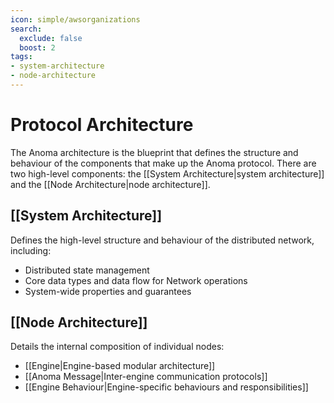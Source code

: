 ```yaml
---
icon: simple/awsorganizations
search:
  exclude: false
  boost: 2
tags:
- system-architecture
- node-architecture
---
```


# Protocol Architecture

The Anoma architecture is the blueprint that defines the structure and behaviour
of the components that make up the Anoma protocol. There are two high-level
components: the [[System Architecture|system architecture]] and the [[Node
Architecture|node architecture]].

## [[System Architecture]]

Defines the high-level structure and behaviour of the distributed network,
including:

- Distributed state management <!-- and consensus -->
- Core data types and data flow for Network operations
- System-wide properties and guarantees

## [[Node Architecture]]

Details the internal composition of individual nodes:

- [[Engine|Engine-based modular architecture]]
- [[Anoma Message|Inter-engine communication protocols]]
- [[Engine Behaviour|Engine-specific behaviours and responsibilities]]